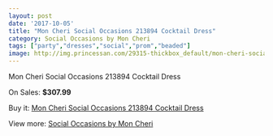 ```yaml
---
layout: post
date: '2017-10-05'
title: "Mon Cheri Social Occasions 213894 Cocktail Dress"
category: Social Occasions by Mon Cheri
tags: ["party","dresses","social","prom","beaded"]
image: http://img.princessan.com/29315-thickbox_default/mon-cheri-social-occasions-213894-cocktail-dress.jpg
---
```

Mon Cheri Social Occasions 213894 Cocktail Dress

On Sales: **$307.99**
<a href="https://www.princessan.com/en/social-occasions-by-mon-cheri/13346-mon-cheri-social-occasions-213894-cocktail-dress.html"><amp-img layout="responsive" width="600" height="600" src="//img.princessan.com/29315-thickbox_default/mon-cheri-social-occasions-213894-cocktail-dress.jpg" alt="Mon Cheri Social Occasions 213894 Cocktail Dress 0" /></a>

Buy it: [Mon Cheri Social Occasions 213894 Cocktail Dress](https://www.princessan.com/en/social-occasions-by-mon-cheri/13346-mon-cheri-social-occasions-213894-cocktail-dress.html "Mon Cheri Social Occasions 213894 Cocktail Dress")

View more: [Social Occasions by Mon Cheri](https://www.princessan.com/en/60-social-occasions-by-mon-cheri "Social Occasions by Mon Cheri")